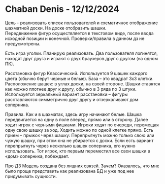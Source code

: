 # Chaban Denis - 12/12/2024

Цель - реализовать список пользователей и схематичное отображение шахматной доски. На доске отобразить шашки.  
Передвижение фигур осуществляется в текстовом виде, после ввода исходной позиции и конечной.
Проверки/правила в данном дз не предусмотрены.

Есть игра уголки. Планирую реализовать.
Два пользователя логинятся, находят друг друга и играют с двух браузеров друг с другом (на одном ПК).

Расстановка фигур
Классический. Используется 9 шашек каждого цвета (обычно берут черные и белые).
База – это квадрат 3х3 клетки. Расположение шашек: в углах доски, на своей стороне.
Шашки ставятся как можно плотнее друг к другу, обычно в 3 ряда по 3 штуки.
Используется зеркальный вариант расстановки – фигуры расставляются симметрично друг другу и отзеркаливают дом соперника.

Правила.
Как и в шахматах, здесь игру начинают белые. Шашка передвигается на одну в поле вперед, прямо или в сторону.
Далее ходит игрок с черными фишками.
Игроки ходят по очереди, перемещая одну свою шашку за ход. Ходить можно по одной клетке прямо.
Есть прием – прыжок через шашку: Перепрыгнуть можно только свою или чужую шашку, при этом она не убирается с доски.
Если есть вариант перепрыгнуть через несколько шашек соперника, его нужно использовать.
Тот игрок, кто первым переместил все свои шашки в «дом» соперника, побеждает.

Про ДЗ
Модель создана без лишних связей. Зачем?
Оказалось, что мне было проще представить как реализована БД и уже под нее придумывать сущности.